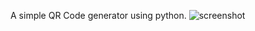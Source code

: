 A simple QR Code generator using python.
![screenshot](https://github.com/BushMasterJM/EasyQR/assets/96020725/ae775308-1bb7-49cd-88cd-16b0e2595e49)
